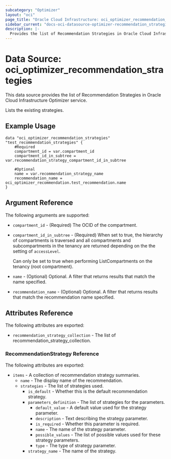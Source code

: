 ```yaml
---
subcategory: "Optimizer"
layout: "oci"
page_title: "Oracle Cloud Infrastructure: oci_optimizer_recommendation_strategies"
sidebar_current: "docs-oci-datasource-optimizer-recommendation_strategies"
description: |-
  Provides the list of Recommendation Strategies in Oracle Cloud Infrastructure Optimizer service
---
```


# Data Source: oci_optimizer_recommendation_strategies
This data source provides the list of Recommendation Strategies in Oracle Cloud Infrastructure Optimizer service.

Lists the existing strategies.


## Example Usage

```hcl
data "oci_optimizer_recommendation_strategies" "test_recommendation_strategies" {
	#Required
	compartment_id = var.compartment_id
	compartment_id_in_subtree = var.recommendation_strategy_compartment_id_in_subtree

	#Optional
	name = var.recommendation_strategy_name
	recommendation_name = oci_optimizer_recommendation.test_recommendation.name
}
```

## Argument Reference

The following arguments are supported:

* `compartment_id` - (Required) The OCID of the compartment.
* `compartment_id_in_subtree` - (Required) When set to true, the hierarchy of compartments is traversed and all compartments and subcompartments in the tenancy are returned depending on the the setting of `accessLevel`.

	Can only be set to true when performing ListCompartments on the tenancy (root compartment). 
* `name` - (Optional) Optional. A filter that returns results that match the name specified.
* `recommendation_name` - (Optional) Optional. A filter that returns results that match the recommendation name specified.


## Attributes Reference

The following attributes are exported:

* `recommendation_strategy_collection` - The list of recommendation_strategy_collection.

### RecommendationStrategy Reference

The following attributes are exported:

* `items` - A collection of recommendation strategy summaries.
	* `name` - The display name of the recommendation.
	* `strategies` - The list of strategies used.
		* `is_default` - Whether this is the default recommendation strategy.
		* `parameters_definition` - The list of strategies for the parameters.
			* `default_value` - A default value used for the strategy parameter.
			* `description` - Text describing the strategy parameter.
			* `is_required` - Whether this parameter is required.
			* `name` - The name of the strategy parameter.
			* `possible_values` - The list of possible values used for these strategy parameters.
			* `type` - The type of strategy parameter.
		* `strategy_name` - The name of the strategy.

